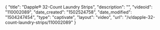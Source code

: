 {
    "title": "Dapple&reg; 32-Count Laundry Strips",
    "description": "",
    "videoid": "110002089",
    "date_created": "1502524758",
    "date_modified": "1504247454",
    "type": "captivate",
    "layout": "video",
    "url": "\/v\/dapple-32-count-laundry-strips\/110002089"
}